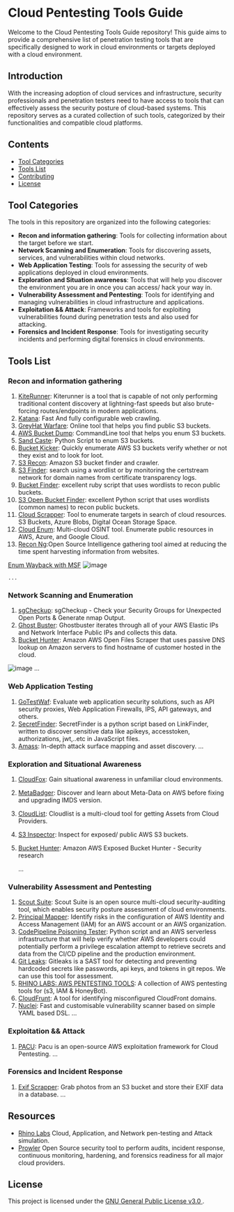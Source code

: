 # Cloud Pentesting Tools Guide

Welcome to the Cloud Pentesting Tools Guide repository! This guide aims to provide a comprehensive list of penetration testing tools that are specifically designed to work in cloud environments or targets deployed with a cloud environment.

## Introduction

With the increasing adoption of cloud services and infrastructure, security professionals and penetration testers need to have access to tools that can effectively assess the security posture of cloud-based systems. This repository serves as a curated collection of such tools, categorized by their functionalities and compatible cloud platforms.

## Contents

- [Tool Categories](#tool-categories)
- [Tools List](#tools-list)
- [Contributing](#contributing)
- [License](#license)

## Tool Categories

The tools in this repository are organized into the following categories:

- **Recon and information gathering**: Tools for collecting information about the target before we start.
- **Network Scanning and Enumeration**: Tools for discovering assets, services, and vulnerabilities within cloud networks.
- **Web Application Testing**: Tools for assessing the security of web applications deployed in cloud environments.
- **Exploration and Situation awareness**: Tools that will help you discover the environment you are in once you can access/ hack your way in.
- **Vulnerability Assessment and Pentesting**: Tools for identifying and managing vulnerabilities in cloud infrastructure and applications.
- **Exploitation && Attack**: Frameworks and tools for exploiting vulnerabilities found during penetration tests and also used for attacking.
- **Forensics and Incident Response**: Tools for investigating security incidents and performing digital forensics in cloud environments.

## Tools List

### Recon and information gathering
1. [KiteRunner](https://github.com/assetnote/kiterunner): Kiterunner is a tool that is capable of not only performing traditional content discovery at lightning-fast speeds but also brute-forcing routes/endpoints in modern applications.
2. [Katana](https://github.com/projectdiscovery/katana): Fast And fully configurable web crawling.
3. [GreyHat Warfare](http://buckets.grayhatwarfare.com/): Online tool that helps you find public S3 buckets.
4. [AWS Bucket Dump](https://github.com/jordanpotti/AWSBucketDump): CommandLine tool that helps you enum S3 buckets.
5. [Sand Caste](https://github.com/0xSearches/sandcastle): Python Script to enum S3 buckets.
6. [Bucket Kicker](https://github.com/craighays/bucketkicker): Quickly enumerate AWS S3 buckets verify whether or not they exist and to look for loot.
7. [S3 Recon](https://github.com/clarketm/s3recon): Amazon S3 bucket finder and crawler.
8. [S3 Finder](https://github.com/magisterquis/s3finder): search using a wordlist or by monitoring the certstream network for domain names from certificate transparency logs.
9. [Bucket Finder](https://github.com/mattweidner/bucket_finder): excellent ruby script that uses wordlists to recon public buckets.
10. [S3 Open Bucket Finder](https://github.com/siddharth2395/s3-open-bucket-finder): excellent Python script that uses wordlists (common names) to recon public buckets.
11. [Cloud Scrapper](https://github.com/jordanpotti/CloudScraper): Tool to enumerate targets in search of cloud resources. S3 Buckets, Azure Blobs, Digital Ocean Storage Space.
12. [Cloud Enum](https://github.com/initstring/cloud_enum): Multi-cloud OSINT tool. Enumerate public resources in AWS, Azure, and Google Cloud.
13. [Recon Ng](https://github.com/lanmaster53/recon-ng):Open Source Intelligence gathering tool aimed at reducing the time spent harvesting information from websites.




[Enum Wayback with MSF](https://github.com/mubix/stuff/blob/master/metasploit/enum_wayback.rb)
![image](https://github.com/wupmemo/Cloud-Security-Kit/assets/15247512/ce277746-9042-4fa4-a62b-762a9bf2fa2f)

    ...

### Network Scanning and Enumeration

1. [sgCheckup](https://github.com/goldfiglabs/sgCheckup): sgCheckup - Check your Security Groups for Unexpected Open Ports & Generate nmap Output.
2. [Ghost Buster](https://github.com/assetnote/ghostbuster): Ghostbuster iterates through all of your AWS Elastic IPs and Network Interface Public IPs and collects this data.
3. [Bucket Hunter](https://github.com/samuelcardillo/bucket-hunter): Amazon AWS Open Files Scraper that uses passive DNS lookup on Amazon servers to find hostname of customer hosted in the cloud.

![image](https://github.com/wupmemo/Cloud-Security-Kit/assets/15247512/4223ebd1-9334-4d0f-abbe-44617407ff6f)
   ...

### Web Application Testing

1. [GoTestWaf](https://github.com/wallarm/gotestwaf): Evaluate web application security solutions, such as API security proxies, Web Application Firewalls, IPS, API gateways, and others.
2. [SecretFinder](https://github.com/m4ll0k/SecretFinder): SecretFinder is a python script based on LinkFinder, written to discover sensitive data like apikeys, accesstoken, authorizations, jwt,..etc in JavaScript files.
3. [Amass](https://github.com/owasp-amass/amass): In-depth attack surface mapping and asset discovery.
   ...

### Exploration and Situational Awareness

1. [CloudFox](https://github.com/BishopFox/cloudfox): Gain situational awareness in unfamiliar cloud environments.
2. [MetaBadger](https://github.com/salesforce/metabadger): Discover and learn about Meta-Data on AWS before fixing and upgrading IMDS version.
3. [CloudList](https://github.com/projectdiscovery/cloudlist): Cloudlist is a multi-cloud tool for getting Assets from Cloud Providers.
4. [S3 Inspector](https://github.com/clario-tech/s3-inspector): Inspect for exposed/ public AWS S3 buckets.
5. [Bucket Hunter](https://github.com/samuelcardillo/bucket-hunter): Amazon AWS Exposed Bucket Hunter - Security research


   ...

### Vulnerability Assessment and Pentesting

1. [Scout Suite](https://github.com/nccgroup/ScoutSuite): Scout Suite is an open source multi-cloud security-auditing tool, which enables security posture assessment of cloud environments.
2. [Principal Mapper](https://github.com/nccgroup/PMapper): Identify risks in the configuration of AWS Identity and Access Management (IAM) for an AWS account or an AWS organization.
3. [CodePipeline Poisoning Tester](https://github.com/AsierRF/CodePipeline-Poisoning-Tester): Python script and an AWS serverless infrastructure that will help verify whether AWS developers could potentially perform a privilege escalation attempt to retrieve secrets and data from the CI/CD pipeline and the production environment.
4. [Git Leaks](https://github.com/gitleaks/gitleaks): Gitleaks is a SAST tool for detecting and preventing hardcoded secrets like passwords, api keys, and tokens in git repos. We can use this tool for assessment.
5. [RHINO LABS: AWS PENTESTING TOOLS](https://github.com/RhinoSecurityLabs/Security-Research/tree/master/tools/aws-pentest-tools): A collection of AWS pentesting tools for (s3, IAM & HoneyBot).
6. [CloudFrunt](https://github.com/MindPointGroup/cloudfrunt): A tool for identifying misconfigured CloudFront domains.
7. [Nuclei](https://github.com/projectdiscovery/nuclei): Fast and customisable vulnerability scanner based on simple YAML based DSL.
   ...
   
### Exploitation && Attack

1. [PACU](https://github.com/RhinoSecurityLabs/pacu): Pacu is an open-source AWS exploitation framework for Cloud Pentesting.
   ...


### Forensics and Incident Response

1. [Exif Scrapper](https://github.com/downpat/exif-scraper): Grab photos from an S3 bucket and store their EXIF data in a database.
   ...

## Resources

- [Rhino Labs](https://github.com/RhinoSecurityLabs) Cloud, Application, and Network pen-testing and Attack simulation.
- [Prowler](https://github.com/prowler-cloud/prowler) Open Source security tool to perform audits, incident response, continuous monitoring, hardening, and forensics readiness for all major cloud providers.


## License

This project is licensed under the [GNU General Public License v3.0
](LICENSE).
